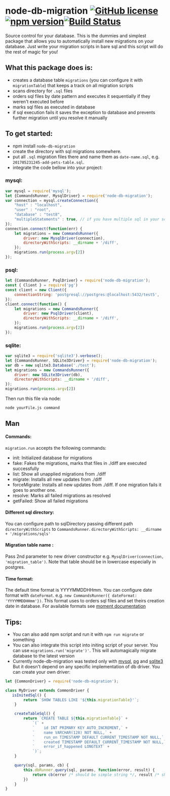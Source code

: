 # node-db-migration [![GitHub license](https://img.shields.io/badge/license-MIT-blue.svg)](https://github.com/akoidan/node-db-migration/blob/master/LICENSE) [![npm version](https://img.shields.io/npm/v/node-db-migration.svg)](https://www.npmjs.com/package/node-db-migration)[![Build Status](https://travis-ci.org/akoidan/node-db-migration.svg?branch=master)](https://travis-ci.org/akoidan/node-db-migration)

Source control for your database. This is the dummies and simplest package that allows you to automatically install new migrations on your database. Just write your migration scripts in bare sql and this script will do the rest of magic for you!

## What this package does is:
 - creates a database table `migrations` (you can configure it with `migrationTable`) that keeps a track on all migration scripts
 - scans directory for `.sql` files
 - orders sql files by date pattern and executes it sequentially if they weren't executed before
 - marks sql files as executed in database
 - if sql execution fails it saves the exception to database and prevents further migration until you resolve it manually

## To get started:
 - npm install `node-db-migration`
 - create the directory with sql migrations somewhere.
 - put all `.sql` migration files there and name them as `date-name.sql`, e.g. `201705231245-add-pets-table.sql`.
 - integrate the code bellow into your project:

### mysql:

```javascript
var mysql = require('mysql');
let {CommandsRunner, MysqlDriver} = require('node-db-migration');
var connection = mysql.createConnection({
    "host" : "localhost",
    "user" : "root",
    "database" : "test8",
    "multipleStatements" : true, // if you have multiple sql in your scripts
});
connection.connect(function(err) {
    let migrations = new CommandsRunner({
        driver: new MysqlDriver(connection),
        directoryWithScripts: __dirname + '/diff',
    });
    migrations.run(process.argv[2])
});
```

### psql:

```javascript
let {CommandsRunner, PsqlDriver} = require('node-db-migration');
const { Client } = require('pg')
const client = new Client({
    connectionString: 'postgresql://postgres:@localhost:5432/test5',
});
client.connect(function() {
    let migrations = new CommandsRunner({
        driver: new PsqlDriver(client),
        directoryWithScripts: __dirname + '/diff',
    });
    migrations.run(process.argv[2])
});
```

### sqlite:

```javascript
var sqlite3 = require('sqlite3').verbose();
let {CommandsRunner, SQLite3Driver} = require('node-db-migration');
var db = new sqlite3.Database('./test');
let migrations = new CommandsRunner({
    driver: new SQLite3Driver(db),
    directoryWithScripts: __dirname + '/diff',
});
migrations.run(process.argv[2])
```

Then run this file via node:
```sh
node yourFile.js command
```

## Man

#### Commands:

`migration.run` accepts the following commands:

 - init: Initialized database for migrations
 - fake: Fakes the migrations, marks that files in ./diff are executed successfully
 - list: Show all unapplied migrations from ./diff
 - migrate: Installs all new updates from ./diff
 - forceMigrate: Installs all new updates from ./diff. If one migration fails it goes to another one.
 - resolve: Marks all failed migrations as resolved
 - getFailed: Show all failed migrations

#### Different sql directory:
You can configure path to sqlDirectory passing different path `directoryWithScripts` to `CommandsRunner`. `directoryWithScripts: __dirname + '/migrations/sqls'`
#### Migration table name :
Pass 2nd parameter to new driver constructor e.g. `MysqlDriver(connection, 'migration_table')`. Note that table should be in lowercase especially in postgres.
#### Time format:
The default time format is YYYYMMDDHHmm. You can configure date format with `dateFormat`. e.g. `new CommandsRunner({ dateFormat: 'YYYYMMDDHHmm'})`. This format uses to orders sql files and set theirs creation date in database. For available formats see [moment documentation](https://momentjs.com/docs/#/parsing/string-format/)

## Tips:
- You can also add npm script and run it with `npm run migrate` or something
- You can also integrate this script into initing script of your server. You can use `migrations.run('migrate')'`. This will automagically migrate database to the latest version
- Currently node-db-migration was tested only with [mysql](https://github.com/mysqljs/mysql), [pg](https://node-postgres.com/) and [sqlite3](https://github.com/mapbox/node-sqlite3) But it doesn't depend on any specific implementation of db driver. You can create your own driver:


```javascript
let {CommonDriver} = require('node-db-migration');

class MyDriver extends CommonDriver {
   isInitedSql() {
        return `SHOW TABLES LIKE '${this.migrationTable}'`;
    }

    createTableSql() {
        return `CREATE TABLE ${this.migrationTable}` +
            `(` +
            `    id INT PRIMARY KEY AUTO_INCREMENT,` +
            `    name VARCHAR(128) NOT NULL,` +
            `    run_on TIMESTAMP DEFAULT CURRENT_TIMESTAMP NOT NULL,` +
            `    created TIMESTAMP DEFAULT CURRENT_TIMESTAMP NOT NULL,` +
            `    error_if_happened LONGTEXT` +
            `)`;
    }

    query(sql, params, cb) {
        this.dbRunner.query(sql, params, function(error, result) {
            return cb(error /* should be simple string */, result /* should be array of rows */);
        })
    }
}
```


